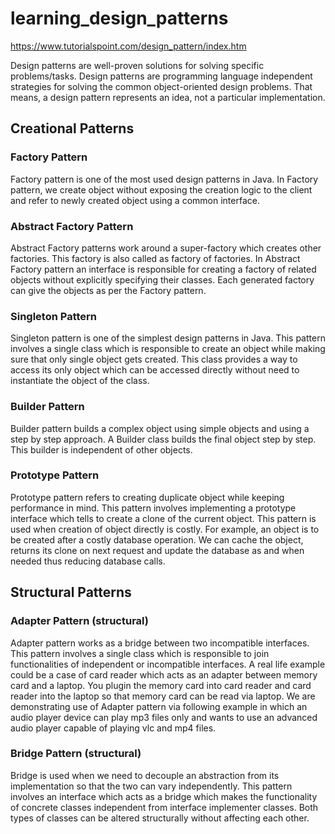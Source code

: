 # learning_design_patterns
https://www.tutorialspoint.com/design_pattern/index.htm

Design patterns are well-proven solutions for solving specific problems/tasks. Design patterns are programming language independent strategies for solving the common object-oriented design problems. That means, a design pattern represents an idea, not a particular implementation. 

## Creational Patterns 

### Factory Pattern
Factory pattern is one of the most used design patterns in Java. In Factory pattern, we create object without exposing the creation logic to the client and refer to newly created object using a common interface.

### Abstract Factory Pattern
Abstract Factory patterns work around a super-factory which creates other factories. This factory is also called as factory of factories. In Abstract Factory pattern an interface is responsible for creating a factory of related objects without explicitly specifying their classes. Each generated factory can give the objects as per the Factory pattern.

### Singleton Pattern
Singleton pattern is one of the simplest design patterns in Java. This pattern involves a single class which is responsible to create an object while making sure that only single object gets created. This class provides a way to access its only object which can be accessed directly without need to instantiate the object of the class.

### Builder Pattern
Builder pattern builds a complex object using simple objects and using a step by step approach. A Builder class builds the final object step by step. This builder is independent of other objects.

### Prototype Pattern
Prototype pattern refers to creating duplicate object while keeping performance in mind. This pattern involves implementing a prototype interface which tells to create a clone of the current object. This pattern is used when creation of object directly is costly. For example, an object is to be created after a costly database operation. We can cache the object, returns its clone on next request and update the database as and when needed thus reducing database calls.

## Structural Patterns

### Adapter Pattern (structural)
Adapter pattern works as a bridge between two incompatible interfaces. This pattern involves a single class which is responsible to join functionalities of independent or incompatible interfaces. A real life example could be a case of card reader which acts as an adapter between memory card and a laptop. You plugin the memory card into card reader and card reader into the laptop so that memory card can be read via laptop. We are demonstrating use of Adapter pattern via following example in which an audio player device can play mp3 files only and wants to use an advanced audio player capable of playing vlc and mp4 files.

### Bridge Pattern (structural)
Bridge is used when we need to decouple an abstraction from its implementation so that the two can vary independently. This pattern involves an interface which acts as a bridge which makes the functionality of concrete classes independent from interface implementer classes. Both types of classes can be altered structurally without affecting each other. 